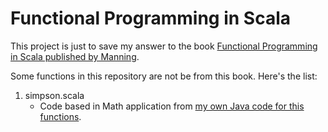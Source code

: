 # Functional Programming in Scala

This project is just to save my answer to the book [Functional Programming in Scala published by Manning](https://www.manning.com/books/functional-programming-in-scala).  


Some functions in this repository are not be from this book. Here's the list:  


1. simpson.scala
    * Code based in Math application from [my own Java code for this functions](https://github.com/mariohd/simpsonRule).
